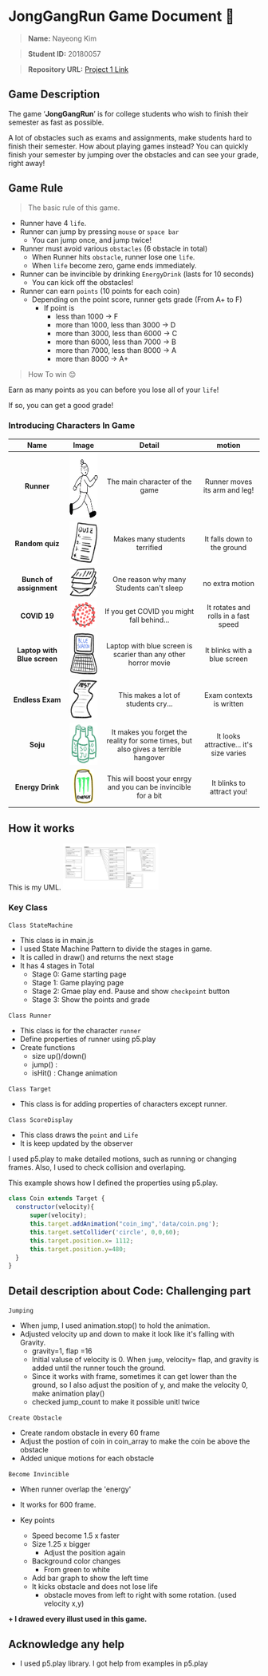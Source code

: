 # JongGangRun Game Document 🚀

>**Name:** Nayeong Kim

>**Student ID:** 20180057

>**Repository URL:** [Project 1 Link](http://git.prototyping.id/20180057/project1)


## Game Description 
The game ‘**JongGangRun**’ is for college students who wish to finish their semester as fast as possible.

A lot of obstacles such as exams and assignments, make students hard to finish their semester. How about playing games instead? You can quickly finish your semester by jumping over the obstacles and can see your grade, right away!

## Game Rule
> The basic rule of this game.

- Runner have 4 `life`.
- Runner can jump by pressing `mouse` or `space bar`
  - You can jump once, and jump twice!
- Runner must avoid various `obstacles` (6 obstacle in total)
  - When Runner hits `obstacle`, runner lose one `life`. 
  - When `life` become zero, game ends immediately.
- Runner can be invincible by drinking `EnergyDrink` (lasts for 10 seconds)
  - You can kick off the obstacles!
- Runner can earn `points` (10 points for each coin)
  - Depending on the point score, runner gets grade (From A+ to F)
    - If point is
      - less than 1000 → F
      - more than 1000, less than 3000 → D
      - more than 3000, less than 6000 → C
      - more than 6000, less than 7000 → B
      - more than 7000, less than 8000 → A
      - more than 8000 → A+

>How To win 😊

  Earn as many points as you can before you lose all of your `life`!

  If so, you can get a good grade!



### Introducing Characters In Game


| Name | Image | Detail | motion |
| :----: | :------: | :------: | :------: |
| **Runner** | <img src="data/run1.png" width="100" height="130"> | The main character of the game | Runner moves its arm and leg! |
| **Random quiz** | <img src="data/quiz.png" width="68" height="84"> | Makes many students terrified | It falls down to the ground |
| **Bunch of assignment** | <img src="data/hw.png" width="68" height="60"> | One reason why many Students can't sleep | no extra motion |
| **COVID 19** | <img src="data/COVID.png" width="50" height="53"> | If you get COVID you might fall behind... | It rotates and rolls in a fast speed |
| **Laptop with Blue screen**| <img src="data/computer.png" width="78" height="85"> | Laptop with blue screen is scarier than any other horror movie | It blinks with a blue screen |
| **Endless Exam** | <img src="data/test.png" width="80" height="80"> | This makes a lot of students cry... | Exam contexts is written |
| **Soju** | <img src="data/soju.png" width="68" height="84"> | It makes you forget the reality for some times, but also gives a terrible hangover | It looks attractive... it's size varies |
| **Energy Drink** | <img src="data/energy.png" width="40" height="70"> | This will boost your enrgy and you can be invincible for a bit | It blinks to attract you! |

## How it works
This is my UML.
<img src="data/UML.png" width="191" height="92.5">

### Key Class
  `Class StateMachine`
  - This class is in main.js
  - I used State Machine Pattern to divide the stages in game.
  - It is called in draw() and returns the next stage
  - It has 4 stages in Total
    - Stage 0: Game starting page
    - Stage 1: Game playing page
    - Stage 2: Gmae play end. Pause and show `checkpoint` button
    - Stage 3: Show the points and grade
  
  `Class Runner`
  - This class is for the character `runner`
  - Define properties of runner using p5.play
  - Create functions
    - size up()/down()
    - jump() :
    - isHit() : Change animation
  
  `Class Target`
  - This class is for adding properties of characters except runner.
  
  `Class ScoreDisplay`
  - This class draws the `point` and `Life`
  - It is keep updated by the observer


I used p5.play to make detailed motions, such as running or changing frames. Also, I used to check collision and overlaping.

This example shows how I defined the properties using p5.play.

```js
class Coin extends Target {
  constructor(velocity){
      super(velocity);
      this.target.addAnimation("coin_img",'data/coin.png');
      this.target.setCollider('circle', 0,0,60);
      this.target.position.x= 1112;
      this.target.position.y=480;
  }
}
```


## Detail description about Code: Challenging part

`Jumping`
  - When jump, I used animation.stop() to hold the animation.
  - Adjusted velocity up and down to make it look like it's falling with Gravity.
    - gravity=1, flap =16
    - Initial valuse of velocity is 0. When `jump`, velocity= flap, and gravity is added until the runner touch the ground.
    - Since it works with frame, sometimes it can get lower than the ground, so I also adjust the position of y, and make the velocity 0, make animation play()
    - checked jump_count to make it possible unitl twice
  
`Create Obstacle`
  - Create random obstacle in every 60 frame
  - Adjust the postion of coin in coin_array to make the coin be above the obstacle
  - Added unique motions for each obstacle

`Become Invincible`
  - When runner overlap the 'energy'
  - It works for 600 frame.

  - Key points
    - Speed become 1.5 x faster
    - Size 1.25 x bigger
      - Adjust the position again
    - Background color changes
      - From green to white
    - Add bar graph to show the left time
    - It kicks obstacle and does not lose life
       - obstacle moves from left to right with some rotation. (used velocity x,y)
  

**+ I drawed every illust used in this game.**

## Acknowledge any help
- I used p5.play library. I got help from examples in p5.play
